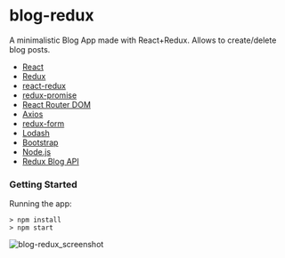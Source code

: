# blog-redux

A minimalistic Blog App made with React+Redux. Allows to create/delete blog posts.

- [React](https://github.com/facebook/react)
- [Redux](https://github.com/reduxjs/redux)
- [react-redux](https://github.com/reduxjs/react-redux)
- [redux-promise](https://github.com/redux-utilities/redux-promise)
- [React Router DOM](https://github.com/ReactTraining/react-router)
- [Axios](https://github.com/axios/axios)
- [redux-form](https://github.com/erikras/redux-form)
- [Lodash](https://github.com/lodash/lodash)
- [Bootstrap](https://github.com/twbs/bootstrap)
- [Node.js](https://github.com/nodejs/node)
- [Redux Blog API](http://reduxblog.herokuapp.com)

### Getting Started
Running the app:
```
> npm install
> npm start
```

![blog-redux_screenshot](https://user-images.githubusercontent.com/34710484/46260239-d63e2600-c4fc-11e8-8057-e6f4bccf923b.png)
